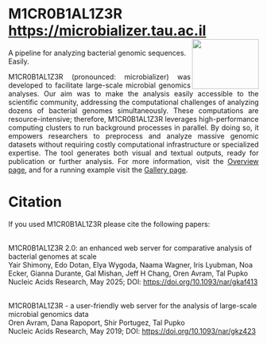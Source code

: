 # M1CR0B1AL1Z3R<br>https://microbializer.tau.ac.il <img align="right" src="html/pics/logo.gif" width="134" height="100">  <br>

A pipeline for analyzing bacterial genomic sequences. Easily.

<p align="justify">
M1CR0B1AL1Z3R (pronounced: microbializer) was developed to facilitate large-scale microbial genomics analyses. Our aim was to make the analysis easily accessible to the scientific community, addressing the computational challenges of analyzing dozens of bacterial genomes simultaneously. These computations are resource-intensive; therefore, M1CR0B1AL1Z3R leverages high-performance computing clusters to run background processes in parallel. By doing so, it empowers researchers to preprocess and analyze massive genomic datasets without requiring costly computational infrastructure or specialized expertise. The tool generates both visual and textual outputs, ready for publication or further analysis. For more information, visit the <a href="https://microbializer.tau.ac.il/overview">Overview page</a>, and for a running example visit the <a href="https://microbializer.tau.ac.il/gallery">Gallery page</a>.

# Citation 
If you used M1CR0B1AL1Z3R please cite the following papers:
<br/><br/>

M1CR0B1AL1Z3R 2.0: an enhanced web server for comparative analysis of bacterial genomes at scale<br/>
Yair Shimony, Edo Dotan, Elya Wygoda, Naama Wagner, Iris Lyubman, Noa Ecker, Gianna Durante, Gal Mishan, Jeff H Chang, Oren Avram, Tal Pupko<br/> 
Nucleic Acids Research, May 2025; DOI: https://doi.org/10.1093/nar/gkaf413
<br/><br/>

M1CR0B1AL1Z3R - a user-friendly web server for the analysis of large-scale microbial genomics data<br/>
Oren Avram, Dana Rapoport, Shir Portugez, Tal Pupko<br/>
Nucleic Acids Research, May 2019; DOI: https://doi.org/10.1093/nar/gkz423
